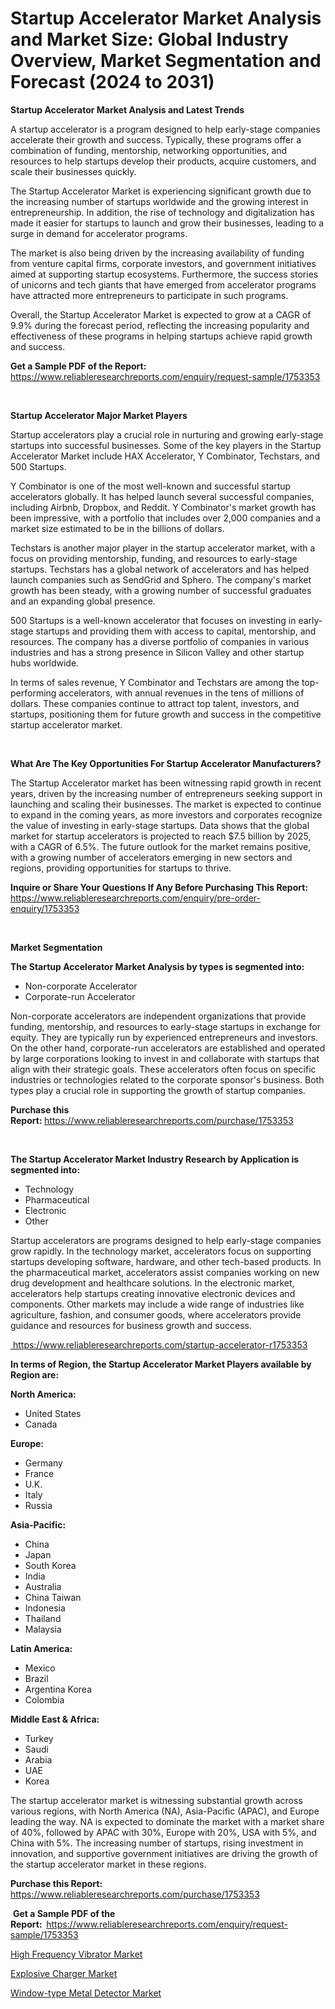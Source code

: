 <p><h1>Startup Accelerator Market Analysis and Market Size: Global Industry Overview, Market Segmentation and Forecast (2024 to 2031)</h1></p><p><strong>Startup Accelerator Market Analysis and Latest Trends</strong></p>
<p><p>A startup accelerator is a program designed to help early-stage companies accelerate their growth and success. Typically, these programs offer a combination of funding, mentorship, networking opportunities, and resources to help startups develop their products, acquire customers, and scale their businesses quickly.</p><p>The Startup Accelerator Market is experiencing significant growth due to the increasing number of startups worldwide and the growing interest in entrepreneurship. In addition, the rise of technology and digitalization has made it easier for startups to launch and grow their businesses, leading to a surge in demand for accelerator programs.</p><p>The market is also being driven by the increasing availability of funding from venture capital firms, corporate investors, and government initiatives aimed at supporting startup ecosystems. Furthermore, the success stories of unicorns and tech giants that have emerged from accelerator programs have attracted more entrepreneurs to participate in such programs.</p><p>Overall, the Startup Accelerator Market is expected to grow at a CAGR of 9.9% during the forecast period, reflecting the increasing popularity and effectiveness of these programs in helping startups achieve rapid growth and success.</p></p>
<p><strong>Get a Sample PDF of the Report:&nbsp;</strong> <a href="https://www.reliableresearchreports.com/enquiry/request-sample/1753353">https://www.reliableresearchreports.com/enquiry/request-sample/1753353</a></p>
<p>&nbsp;</p>
<p><strong>Startup Accelerator Major Market Players</strong></p>
<p><p>Startup accelerators play a crucial role in nurturing and growing early-stage startups into successful businesses. Some of the key players in the Startup Accelerator Market include HAX Accelerator, Y Combinator, Techstars, and 500 Startups. </p><p>Y Combinator is one of the most well-known and successful startup accelerators globally. It has helped launch several successful companies, including Airbnb, Dropbox, and Reddit. Y Combinator's market growth has been impressive, with a portfolio that includes over 2,000 companies and a market size estimated to be in the billions of dollars. </p><p>Techstars is another major player in the startup accelerator market, with a focus on providing mentorship, funding, and resources to early-stage startups. Techstars has a global network of accelerators and has helped launch companies such as SendGrid and Sphero. The company's market growth has been steady, with a growing number of successful graduates and an expanding global presence.</p><p>500 Startups is a well-known accelerator that focuses on investing in early-stage startups and providing them with access to capital, mentorship, and resources. The company has a diverse portfolio of companies in various industries and has a strong presence in Silicon Valley and other startup hubs worldwide. </p><p>In terms of sales revenue, Y Combinator and Techstars are among the top-performing accelerators, with annual revenues in the tens of millions of dollars. These companies continue to attract top talent, investors, and startups, positioning them for future growth and success in the competitive startup accelerator market.</p></p>
<p>&nbsp;</p>
<p><strong>What Are The Key Opportunities For Startup Accelerator Manufacturers?</strong></p>
<p><p>The Startup Accelerator market has been witnessing rapid growth in recent years, driven by the increasing number of entrepreneurs seeking support in launching and scaling their businesses. The market is expected to continue to expand in the coming years, as more investors and corporates recognize the value of investing in early-stage startups. Data shows that the global market for startup accelerators is projected to reach $7.5 billion by 2025, with a CAGR of 6.5%. The future outlook for the market remains positive, with a growing number of accelerators emerging in new sectors and regions, providing opportunities for startups to thrive.</p></p>
<p><strong>Inquire or Share Your Questions If Any Before Purchasing This Report:</strong> <a href="https://www.reliableresearchreports.com/enquiry/pre-order-enquiry/1753353">https://www.reliableresearchreports.com/enquiry/pre-order-enquiry/1753353</a></p>
<p>&nbsp;</p>
<p><strong>Market Segmentation</strong></p>
<p><strong>The Startup Accelerator Market Analysis by types is segmented into:</strong></p>
<p><ul><li>Non-corporate Accelerator</li><li>Corporate-run Accelerator</li></ul></p>
<p><p>Non-corporate accelerators are independent organizations that provide funding, mentorship, and resources to early-stage startups in exchange for equity. They are typically run by experienced entrepreneurs and investors. On the other hand, corporate-run accelerators are established and operated by large corporations looking to invest in and collaborate with startups that align with their strategic goals. These accelerators often focus on specific industries or technologies related to the corporate sponsor's business. Both types play a crucial role in supporting the growth of startup companies.</p></p>
<p><strong>Purchase this Report:&nbsp;</strong><a href="https://www.reliableresearchreports.com/purchase/1753353">https://www.reliableresearchreports.com/purchase/1753353</a></p>
<p>&nbsp;</p>
<p><strong>The Startup Accelerator Market Industry Research by Application is segmented into:</strong></p>
<p><ul><li>Technology</li><li>Pharmaceutical</li><li>Electronic</li><li>Other</li></ul></p>
<p><p>Startup accelerators are programs designed to help early-stage companies grow rapidly. In the technology market, accelerators focus on supporting startups developing software, hardware, and other tech-based products. In the pharmaceutical market, accelerators assist companies working on new drug development and healthcare solutions. In the electronic market, accelerators help startups creating innovative electronic devices and components. Other markets may include a wide range of industries like agriculture, fashion, and consumer goods, where accelerators provide guidance and resources for business growth and success.</p></p>
<p><a href="https://www.reliableresearchreports.com/startup-accelerator-r1753353">&nbsp;https://www.reliableresearchreports.com/startup-accelerator-r1753353</a></p>
<p><strong>In terms of Region, the Startup Accelerator Market Players available by Region are:</strong></p>
<p>
    <p> <strong> North America: </strong>
        <ul>
            <li>United States</li>
            <li>Canada</li>
        </ul>
        </p> 
    <p> <strong> Europe: </strong>
        <ul>
            <li>Germany</li>
            <li>France</li>
            <li>U.K.</li>
            <li>Italy</li>
            <li>Russia</li>
        </ul>
        </p> 
    <p> <strong> Asia-Pacific: </strong>
        <ul>
            <li>China</li>
            <li>Japan</li>
            <li>South Korea</li>
            <li>India</li>
            <li>Australia</li>
            <li>China Taiwan</li>
            <li>Indonesia</li>
            <li>Thailand</li>
            <li>Malaysia</li>
        </ul>
        </p> 
    <p> <strong> Latin America: </strong>
        <ul>
            <li>Mexico</li>
            <li>Brazil</li>
            <li>Argentina Korea</li>
            <li>Colombia</li>
        </ul>
        </p> 
    <p> <strong> Middle East & Africa: </strong>
        <ul>
            <li>Turkey</li>
            <li>Saudi</li>
            <li>Arabia</li>
            <li>UAE</li>
            <li>Korea</li>
        </ul>
    </p>
    </p>
<p><p>The startup accelerator market is witnessing substantial growth across various regions, with North America (NA), Asia-Pacific (APAC), and Europe leading the way. NA is expected to dominate the market with a market share of 40%, followed by APAC with 30%, Europe with 20%, USA with 5%, and China with 5%. The increasing number of startups, rising investment in innovation, and supportive government initiatives are driving the growth of the startup accelerator market in these regions.</p></p>
<p><strong>Purchase this Report: </strong><a href="https://www.reliableresearchreports.com/purchase/1753353">https://www.reliableresearchreports.com/purchase/1753353</a></p>
<p>&nbsp;<strong>Get a Sample PDF of the Report:&nbsp;&nbsp;</strong><a href="https://www.reliableresearchreports.com/enquiry/request-sample/1753353">https://www.reliableresearchreports.com/enquiry/request-sample/1753353</a></p>
<p><strong></strong></p>
<p><p><a href="https://www.linkedin.com/pulse/high-frequency-vibrator-market-research-report-provides-rtfhe">High Frequency Vibrator Market</a></p><p><a href="https://www.linkedin.com/pulse/explosive-charger-market-research-report-unlocks-analysis-ctvue">Explosive Charger Market</a></p><p><a href="https://www.linkedin.com/pulse/window-type-metal-detector-market-research-report-reveals-xmuye">Window-type Metal Detector Market</a></p></p>